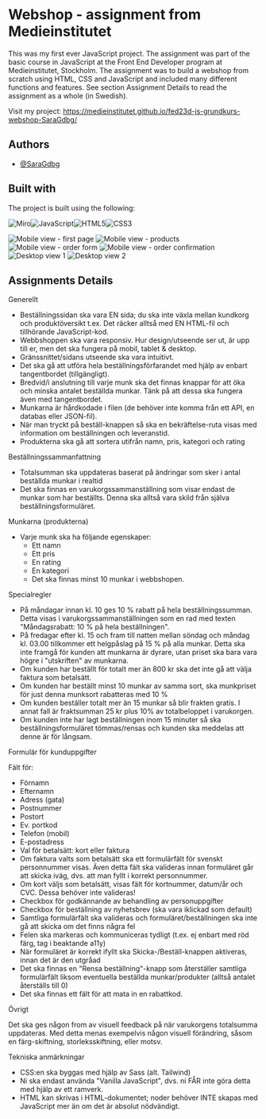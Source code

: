 # Webshop - assignment from Medieinstitutet

This was my first ever JavaScript project. The assignment was part of the basic course in JavaScript at the Front End Developer program at Medieinstitutet, Stockholm.
The assignment was to build a webshop from scratch using HTML, CSS and JavaScript and included many different functions and features. See section Assignment Details to read the assignment as a whole (in Swedish).

Visit my project: https://medieinstitutet.github.io/fed23d-js-grundkurs-webshop-SaraGdbg/

## Authors

- [@SaraGdbg](https://github.com/SaraGdbg)

## Built with

The project is built using the following:

![Miro](https://img.shields.io/badge/-Miro-FFFF00?logo=miro&logoColor=050038&style=for-the-badge)![JavaScript](https://img.shields.io/badge/javascript-%23323330.svg?style=for-the-badge&logo=javascript&logoColor=%23F7DF1E)![HTML5](https://img.shields.io/badge/html5-%23E34F26.svg?style=for-the-badge&logo=html5&logoColor=white)![CSS3](https://img.shields.io/badge/css3-%231572B6.svg?style=for-the-badge&logo=css3&logoColor=white)

![Mobile view - first page](screenshots/mobile1.PNG)
![Mobile view - products](screenshots/mobile2.PNG)
![Mobile view - order form](screenshots/mobile3.PNG)
![Mobile view - order confirmation](screenshots/mobile4.PNG)
![Desktop view 1](screenshots/chrome1.PNG)
![Desktop view 2](screenshots/chrome2.PNG)

## Assignments Details

Generellt

- Beställningssidan ska vara EN sida; du ska inte växla mellan kundkorg och produktöversikt t.ex. Det räcker alltså med EN HTML-fil och tillhörande JavaScript-kod.
- Webbshoppen ska vara responsiv. Hur design/utseende ser ut, är upp till er, men det ska fungera på mobil, tablet & desktop.
- Gränssnittet/sidans utseende ska vara intuitivt.
- Det ska gå att utföra hela beställningsförfarandet med hjälp av enbart tangentbordet (tillgängligt).
- Bredvid/i anslutning till varje munk ska det finnas knappar för att öka och minska antalet beställda munkar. Tänk på att dessa ska fungera även med tangentbordet.
- Munkarna är hårdkodade i filen (de behöver inte komma från ett API, en databas eller JSON-fil).
- När man tryckt på beställ-knappen så ska en bekräftelse-ruta visas med information om beställningen och leveranstid.
- Produkterna ska gå att sortera utifrån namn, pris, kategori och rating

Beställningssammanfattning

- Totalsumman ska uppdateras baserat på ändringar som sker i antal beställda munkar i realtid
- Det ska finnas en varukorgssammanställning som visar endast de munkar som har beställts. Denna ska alltså vara skild från själva beställningsformuläret.

Munkarna (produkterna)

- Varje munk ska ha följande egenskaper:
  - Ett namn
  - Ett pris
  - En rating
  - En kategori
  - Det ska finnas minst 10 munkar i webbshopen.

Specialregler

- På måndagar innan kl. 10 ges 10 % rabatt på hela beställningssumman. Detta visas i varukorgssammanställningen som en rad med texten "Måndagsrabatt: 10 % på hela beställningen".
- På fredagar efter kl. 15 och fram till natten mellan söndag och måndag kl. 03.00 tillkommer ett helgpåslag på 15 % på alla munkar. Detta ska inte framgå för kunden att munkarna är dyrare, utan priset ska bara vara högre i "utskriften" av munkarna.
- Om kunden har beställt för totalt mer än 800 kr ska det inte gå att välja faktura som betalsätt.
- Om kunden har beställt minst 10 munkar av samma sort, ska munkpriset för just denna munksort rabatteras med 10 %
- Om kunden beställer totalt mer än 15 munkar så blir frakten gratis. I annat fall är fraktsumman 25 kr plus 10% av totalbeloppet i varukorgen.
- Om kunden inte har lagt beställningen inom 15 minuter så ska beställningsformuläret tömmas/rensas och kunden ska meddelas att denne är för långsam.

Formulär för kunduppgifter

Fält för:

- Förnamn
- Efternamn
- Adress (gata)
- Postnummer
- Postort
- Ev. portkod
- Telefon (mobil)
- E-postadress
- Val för betalsätt: kort eller faktura
- Om faktura valts som betalsätt ska ett formulärfält för svenskt personnummer visas. Även detta fält ska valideras innan formuläret går att skicka iväg, dvs. att man fyllt i korrekt personnummer.
- Om kort väljs som betalsätt, visas fält för kortnummer, datum/år och CVC. Dessa behöver inte valideras!
- Checkbox för godkännande av behandling av personuppgifter
- Checkbox för beställning av nyhetsbrev (ska vara iklickad som default)
- Samtliga formulärfält ska valideras och formuläret/beställningen ska inte gå att skicka om det finns några fel
- Felen ska markeras och kommuniceras tydligt (t.ex. ej enbart med röd färg, tag i beaktande a11y)
- När formuläret är korrekt ifyllt ska Skicka-/Beställ-knappen aktiveras, innan det är den utgråad
- Det ska finnas en "Rensa beställning"-knapp som återställer samtliga formulärfält liksom eventuella beställda munkar/produkter (alltså antalet återställs till 0)
- Det ska finnas ett fält för att mata in en rabattkod.

Övrigt

Det ska ges någon from av visuell feedback på när varukorgens totalsumma uppdateras. Med detta menas exempelvis någon visuell förändring, såsom en färg-skiftning, storleksskiftning, eller motsv.

Tekniska anmärkningar

- CSS:en ska byggas med hjälp av Sass (alt. Tailwind)
- Ni ska endast använda "Vanilla JavaScript", dvs. ni FÅR inte göra detta med hjälp av ett ramverk.
- HTML kan skrivas i HTML-dokumentet; noder behöver INTE skapas med JavaScript mer än om det är absolut nödvändigt.
